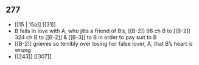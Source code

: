 ## 277
- [[15 | 15a]] [[31]] 
- B falls in love with A, who jilts a friend of B’s, [[B-2]] 98 ch B to [[B-2]] 324 ch B to [[B-2]] &amp; [[B-3]] to B in order to pay suit to B
- [[B-2]] grieves so terribly over losing her false lover, A, that B’s heart is wrung
- [[243]] [[307]] 

